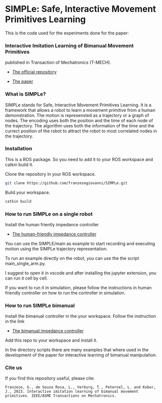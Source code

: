 # SIMPLe: Safe, Interactive Movement Primitives Learning

This is the code used for the experiments done for the paper: 
### Interactive Imitation Learning of Bimanual Movement Primitives 

published in Transaction of Mechatronics (T-MECH).

- [The official repository](https://github.com/franzesegiovanni/SIMPLe.git)

- [The paper](https://ieeexplore.ieee.org/stamp/stamp.jsp?arnumber=10215052)

### What is SIMPLe? 

SIMPLe stands for Safe, Interactive Movement Primitives Learning. It is a framework that allows a robot to learn a movement primitive from a human demonstration. The motion is represensted as a trajectory or a graph of nodes. The encoding uses both the position and the time of each node of the trajectory. The algorithm uses both the information of the time and the currect position of the robot to attract the robot to most correlated nodes in the trajectory. 

### Installation 

This is a ROS package. So you need to add it to your ROS workspace and catkin build it. 

Clone the repository in your ROS workspace. 

```bash
git clone https://github.com/franzesegiovanni/SIMPLe.git 
```

Build your workspace. 

```bash
catkin build
```

### How to run SIMPLe on a single robot 

Install the human friently impedance controller
- [The human-friendly impedance controller](https://github.com/franzesegiovanni/franka_human_friendly_controllers.git)

You can use the SIMPLE/main as example to start recording and executing motion using the SIMPLe trajectory representation. 

To run an example directly on the robot, you can use the the script main_single_arm.py. 

I suggest to open it in vscode and after installing the jupyter extension, you can run it cell by cell.

If you want to run it in simulation, please follow the instructions in human friendly controller on how to run the controller in simulation.
### How to run SIMPLe bimanual

Install the bimanual controller in the your workspace. Follow the instruction in the link
- [The bimanual impedance controller](https://github.com/franzesegiovanni/franka_bimanual_controllers)

Add this repo to your workspace and install it. 

In the directory scripts there are many examples that where used in the development of the paper for interactive learning of bimanual manipulation.


### Cite us

If you find this repository useful, please cite: 

```
Franzese, G., de Souza Rosa, L., Verburg, T., Peternel, L. and Kober, J., 2023. Interactive imitation learning of bimanual movement primitives. IEEE/ASME Transactions on Mechatronics.
```
